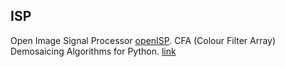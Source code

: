 ## ISP

Open Image Signal Processor [openISP](https://github.com/cruxopen/openISP).
CFA (Colour Filter Array) Demosaicing Algorithms for Python. [link](https://github.com/colour-science/colour-demosaicing)
